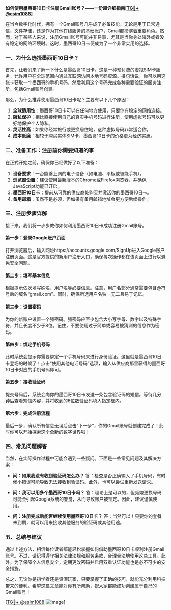 **如何使用墨西哥10日卡注册Gmail账号？——一份超详细指南[[TG💪+ @esim1088](https://t.me/s/esim1088)]**

在当今数字化时代，拥有一个Gmail账号几乎成了必备技能。无论是用于日常通信、文件存储，还是作为其他在线服务的基础账户，Gmail都扮演着重要角色。然而，对于某些人来说，注册Gmail账号可能并非易事，尤其是当你身处海外或者没有稳定的网络环境时。这时，墨西哥10日卡便成为了一个非常实用的选择。

### **一、为什么选择墨西哥10日卡？**

首先，让我们来了解一下什么是墨西哥10日卡。这是一种预付费的虚拟SIM卡服务，允许用户在全球范围内通过互联网访问本地号码资源。换句话说，你可以用这张卡获取一个墨西哥的手机号码，然后利用这个号码完成各种需要验证的服务注册，包括Gmail账号创建。

那么，为什么推荐使用墨西哥10日卡呢？主要有以下几个原因：

1. **全球适用性**：墨西哥10日卡可以在任何地方使用，只要你有稳定的网络连接。
2. **隐私保护**：相比直接使用自己的真实手机号码进行注册，使用虚拟号码可以更好地保护个人隐私。
3. **灵活性高**：如果你经常旅行或更换居住地，这种虚拟号码非常适合你。
4. **成本低廉**：相较于购买实体SIM卡，墨西哥10日卡的价格更为经济实惠。

### **二、准备工作：注册前你需要知道的事**

在正式开始之前，确保你已经做好了以下准备：

1. **设备要求**：一台能够上网的电子设备（如电脑、平板或智能手机）。
2. **浏览器设置**：建议使用最新版本的Chrome或Firefox浏览器，并确保JavaScript功能已开启。
3. **墨西哥10日卡**：提前从可靠的供应商处购买并激活你的墨西哥10日卡。
4. **备用邮箱**：虽然不是必须，但如果有备用邮箱地址会更方便后续操作。

### **三、注册步骤详解**

接下来，我们将一步步教你如何利用墨西哥10日卡成功注册Gmail账号。

#### **第一步：登录Google账户页面**

打开浏览器后，输入网址https://accounts.google.com/SignUp进入Google账户注册页面。这是官方提供的新用户注册入口，确保每次操作都在该页面上进行以避免安全问题。

#### **第二步：填写基本信息**

根据提示依次填写姓名、用户名等必要信息。注意，用户名部分通常需要包含@符号后的域名“gmail.com”。同时，确保所选用户名独一无二且易于记忆。

#### **第三步：设置密码**

为你的新账户设置一个强密码。强密码应至少包含大小写字母、数字以及特殊字符，并且长度不少于8位。记住，不要使用过于简单或容易被猜测的信息作为密码。

#### **第四步：绑定手机号码**

此时系统会提示你需要绑定一个手机号码来进行身份验证。这里就是墨西哥10日卡登场的时候了！点击“使用其他电话号码”选项，输入从供应商那里获得的墨西哥10日卡对应的手机号码即可。

#### **第五步：接收验证码**

提交号码后，系统会向你的墨西哥10日卡发送一条包含验证码的短信。等待几分钟后查看短信内容，并将收到的6位数验证码填入指定框内。

#### **第六步：完成注册流程**

最后一步，确认所有信息无误后点击“下一步”，你的Gmail账号就创建完成了！此时你可以开始探索这个全新的数字世界啦！

### **四、常见问题解答**

当然，在实际操作过程中可能会遇到一些疑问。下面是一些常见问题及其解决方案：

- **问：如果我没有收到验证码怎么办？**
  答：检查是否正确输入了手机号码，有时候小错误可能导致无法接收到验证码。此外，也可以尝试重新发送请求。

- **问：我可以用多个墨西哥10日卡吗？**
  答：理论上是可以的，但频繁更换号码可能会引起Google系统的警觉，从而导致账户被锁定。因此，建议谨慎使用。

- **问：注册完成后能否继续使用墨西哥10日卡？**
  答：当然可以！只要你的套餐未到期，就可以用来接收其他服务的验证码或其他用途。

### **五、总结与建议**

通过上述方法，相信每位读者都能轻松掌握如何借助墨西哥10日卡顺利注册Gmail账号。不过，请记得遵守相关法律法规和服务条款，合理合法地使用这些工具。此外，为了保障个人信息安全，定期更改密码并启用双重认证功能也是必不可少的安全措施。

总之，无论你是初学者还是资深玩家，只要掌握了正确的技巧，就能充分利用科技带来的便利。希望这篇文章能对你有所帮助，祝大家都能成功创建属于自己的Gmail账号！

[[TG💪+ @esim1088](https://t.me/s/esim1088) ![Image](https://i.postimg.cc/4NQfJmqS/Snipaste-2025-05-13-00-14-12.png)]